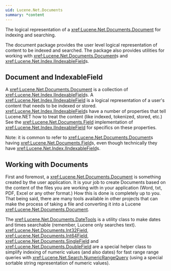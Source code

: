 ```yaml
---
uid: Lucene.Net.Documents
summary: *content
---
```


<!--
 Licensed to the Apache Software Foundation (ASF) under one or more
 contributor license agreements.  See the NOTICE file distributed with
 this work for additional information regarding copyright ownership.
 The ASF licenses this file to You under the Apache License, Version 2.0
 (the "License"); you may not use this file except in compliance with
 the License.  You may obtain a copy of the License at

     http://www.apache.org/licenses/LICENSE-2.0

 Unless required by applicable law or agreed to in writing, software
 distributed under the License is distributed on an "AS IS" BASIS,
 WITHOUT WARRANTIES OR CONDITIONS OF ANY KIND, either express or implied.
 See the License for the specific language governing permissions and
 limitations under the License.
-->

The logical representation of a <xref:Lucene.Net.Documents.Document> for indexing and searching.

The document package provides the user level logical representation of content to be indexed and searched. The package also provides utilities for working with <xref:Lucene.Net.Documents.Document>s and <xref:Lucene.Net.Index.IIndexableField>s.

## Document and IndexableField

A <xref:Lucene.Net.Documents.Document> is a collection of <xref:Lucene.Net.Index.IIndexableField>s. A <xref:Lucene.Net.Index.IIndexableField> is a logical representation of a user's content that needs to be indexed or stored. <xref:Lucene.Net.Index.IIndexableField>s have a number of properties that tell Lucene.NET how to treat the content (like indexed, tokenized, stored, etc.) See the <xref:Lucene.Net.Documents.Field> implementation of <xref:Lucene.Net.Index.IIndexableField> for specifics on these properties. 

Note: it is common to refer to <xref:Lucene.Net.Documents.Document>s having <xref:Lucene.Net.Documents.Field>s, even though technically they have <xref:Lucene.Net.Index.IIndexableField>s.

## Working with Documents

First and foremost, a <xref:Lucene.Net.Documents.Document> is something created by the user application. It is your job to create Documents based on the content of the files you are working with in your application (Word, txt, PDF, Excel or any other format.) How this is done is completely up to you. That being said, there are many tools available in other projects that can make the process of taking a file and converting it into a Lucene <xref:Lucene.Net.Documents.Document>. 

The <xref:Lucene.Net.Documents.DateTools> is a utility class to make dates and times searchable (remember, Lucene only searches text). <xref:Lucene.Net.Documents.Int32Field>, <xref:Lucene.Net.Documents.Int64Field>, <xref:Lucene.Net.Documents.SingleField> and <xref:Lucene.Net.Documents.DoubleField> are a special helper class to simplify indexing of numeric values (and also dates) for fast range range queries with <xref:Lucene.Net.Search.NumericRangeQuery> (using a special sortable string representation of numeric values).